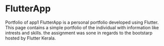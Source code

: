 # FlutterApp
Portfolio of app1
FlutterApp is a personal portfolio developed using Flutter. This page contains a simple portfolio of the individual with information like intrests and skills. the assignment was sone in regards to the bootstarp hosted by Flutter Kerala.
